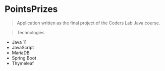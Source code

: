 # PointsPrizes 

> Application written as the final project of the Coders Lab Java course.

> Technologies
- Java 11
- JavaScript
- MariaDB
- Spring Boot
- Thymeleaf

